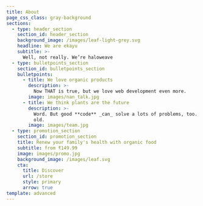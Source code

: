 ```yaml
---
title: About
page_css_class: gray-background
sections:
  - type: header_section
    section_id: header_section
    background_image: /images/leaf-light-grey.svg
    headline: We are ekayu
    subtitle: >-
      Well, not really. We’re haloweave
  - type: bulletpoints_section
    section_id: bulletpoints_section
    bulletpoints:
      - title: We love organic products
        description: >-
          Now THAT is true, but we love web development even more.
        image: images/nan_talk.jpg
      - title: We think plants are the future
        description: >-
          Word. But good **code** _can_ solve a lots of problems, too. New _and_
          old.
        image: images/team.jpg
  - type: promotion_section
    section_id: promotion_section
    title: Renew your family's health with organic food
    subtitle: from ₹149.99
    image: images/promo.jpg
    background_image: /images/leaf.svg
    cta:
      title: Discover
      url: /store
      style: primary
      arrow: true
template: advanced
---
```


